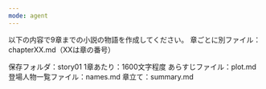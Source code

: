 ```yaml
---
mode: agent
---
```

以下の内容で9章までの小説の物語を作成してください。
章ごとに別ファイル：chapterXX.md（XXは章の番号）

保存フォルダ：story01
1章あたり：1600文字程度
あらすじファイル：plot.md
登場人物一覧ファイル：names.md
章立て：summary.md
